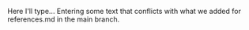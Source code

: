 Here I'll type... Entering some text that conflicts with what we added for references.md in the main branch.
